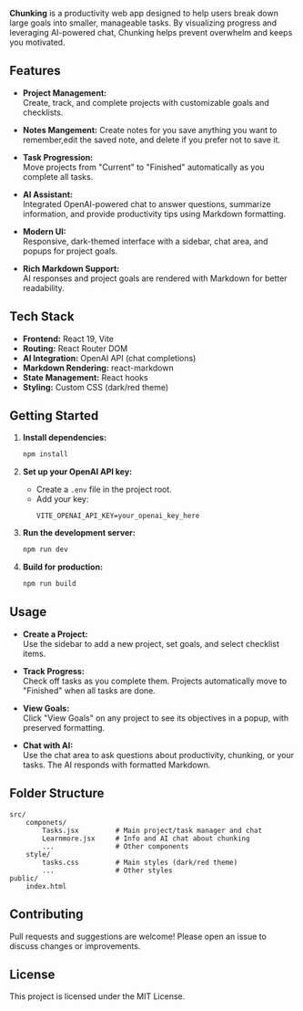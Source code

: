 
**Chunking** is a productivity web app designed to help users break down large goals into smaller, manageable tasks. By visualizing progress and leveraging AI-powered chat, Chunking helps prevent overwhelm and keeps you motivated.

## Features

- **Project Management:**  
	Create, track, and complete projects with customizable goals and checklists.
- **Notes Mangement:**
	Create notes for you save anything you want to remember,edit the saved note, and delete if you prefer not to save it.

- **Task Progression:**  
	Move projects from "Current" to "Finished" automatically as you complete all tasks.

- **AI Assistant:**  
	Integrated OpenAI-powered chat to answer questions, summarize information, and provide productivity tips using Markdown formatting.

- **Modern UI:**  
	Responsive, dark-themed interface with a sidebar, chat area, and popups for project goals.

- **Rich Markdown Support:**  
	AI responses and project goals are rendered with Markdown for better readability.

## Tech Stack

- **Frontend:** React 19, Vite
- **Routing:** React Router DOM
- **AI Integration:** OpenAI API (chat completions)
- **Markdown Rendering:** react-markdown
- **State Management:** React hooks
- **Styling:** Custom CSS (dark/red theme)

## Getting Started

1. **Install dependencies:**
	 ```bash
	 npm install
	 ```

2. **Set up your OpenAI API key:**
	 - Create a `.env` file in the project root.
	 - Add your key:
		 ```
		 VITE_OPENAI_API_KEY=your_openai_key_here
		 ```

3. **Run the development server:**
	 ```bash
	 npm run dev
	 ```

4. **Build for production:**
	 ```bash
	 npm run build
	 ```

## Usage

- **Create a Project:**  
	Use the sidebar to add a new project, set goals, and select checklist items.

- **Track Progress:**  
	Check off tasks as you complete them. Projects automatically move to "Finished" when all tasks are done.

- **View Goals:**  
	Click "View Goals" on any project to see its objectives in a popup, with preserved formatting.

- **Chat with AI:**  
	Use the chat area to ask questions about productivity, chunking, or your tasks. The AI responds with formatted Markdown.

## Folder Structure

```
src/
	componets/
		Tasks.jsx         # Main project/task manager and chat
		Learnmore.jsx     # Info and AI chat about chunking
		...               # Other components
	style/
		tasks.css         # Main styles (dark/red theme)
		...               # Other styles
public/
	index.html
```

## Contributing

Pull requests and suggestions are welcome! Please open an issue to discuss changes or improvements.

## License

This project is licensed under the MIT License.
